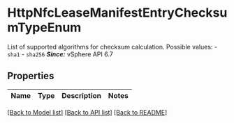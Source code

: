 # HttpNfcLeaseManifestEntryChecksumTypeEnum

List of supported algorithms for checksum calculation.  Possible values: - `sha1` - `sha256`  ***Since:*** vSphere API 6.7 

## Properties
Name | Type | Description | Notes
------------ | ------------- | ------------- | -------------

[[Back to Model list]](../README.md#documentation-for-models) [[Back to API list]](../README.md#documentation-for-api-endpoints) [[Back to README]](../README.md)



